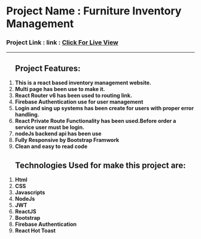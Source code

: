 <h1>Project Name : Furniture Inventory Management</h1>
    <h3>Project Link : link : <a href="https://furniture-inventory-management.web.app/">Click For Live View</a></h3>
    <hr>
    <ol>
        <h2>Project Features:</h2>
        <li><b>This is a react based inventory management website.</b></li>
        <li><b>Multi page has been use to make it.</b></li>
        <li><b>React Router v6 has been used to routing link.</b></li>
        <li><b>Firebase Authentication use for user management</b></li>
        <li><b>Login and sing up systems has been create for users with proper error handling.</b></li>
        <li><b>React Private Route Functionality has been used.Before order a service user must be login.</b></li>
        <li><b>nodeJs backend api has been use</b></li>
        <li><b>Fully Responsive by Bootstrap Framwork</b></li>
        <li><b>Clean and easy to read code</b></li>
    </ol>
<ol>
        <h2>Technologies Used for make this project are:</h2>
        <li><b>Html</b></li>
        <li><b>CSS</b></li>
        <li><b>Javascripts</b></li>
        <li><b>NodeJs</b></li>
        <li><b>JWT</b></li>
        <li><b>ReactJS</b></li>
        <li><b>Bootstrap</b></li>
        <li><b>Firebase Authentication</b></li>
        <li><b>React Hot Toast</b></li>    
</ol>